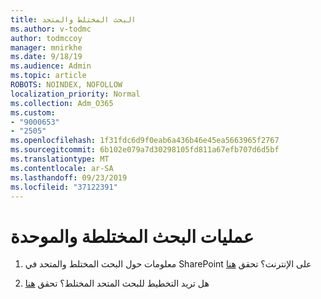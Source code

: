 ```yaml
---
title: البحث المختلط والمتحد
ms.author: v-todmc
author: todmccoy
manager: mnirkhe
ms.date: 9/18/19
ms.audience: Admin
ms.topic: article
ROBOTS: NOINDEX, NOFOLLOW
localization_priority: Normal
ms.collection: Adm_O365
ms.custom:
- "9000653"
- "2505"
ms.openlocfilehash: 1f31fdc6d9f0eab6a436b46e45ea5663965f2767
ms.sourcegitcommit: 6b102e079a7d30298105fd811a67efb707d6d5bf
ms.translationtype: MT
ms.contentlocale: ar-SA
ms.lasthandoff: 09/23/2019
ms.locfileid: "37122391"
---
```

# <a name="hybrid-and-federated-searches"></a>عمليات البحث المختلطة والموحدة 

1. معلومات حول البحث المختلط والمتحد في SharePoint على الإنترنت؟
    تحقق [هنا](https://docs.microsoft.com/sharepoint/hybrid/hybrid-search-in-sharepoint)

2. هل تريد التخطيط للبحث المتحد المختلط؟
    تحقق [هنا](https://docs.microsoft.com/sharepoint/hybrid/plan-hybrid-federated-search)